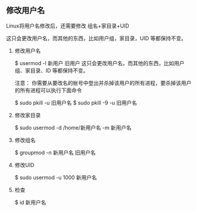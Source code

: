 
## 修改用户名

Linux将用户名修改后，还需要修改 组名+家目录+UID

这只会更改用户名，而其他的东西，比如用户组，家目录，UID 等都保持不变。

1. 修改用户名

    $ usermod -l 新用户  旧用户 
    这只会更改用户名，而其他的东西，比如用户组、家目录、ID 等都保持不变。

    注意： 你需要从要改名的帐号中登出并杀掉该用户的所有进程，要杀掉该用户的所有进程可以执行下面命令

    $ sudo pkill -u 旧用户名
    $ sudo pkill -9 -u 旧用户名

2. 修改家目录

    $ sudo usermod -d /home/新用户名 -m 新用户名

3. 修改组名

    $ groupmod -n 新用户名 旧用户名

4. 修改UID

    $ sudo usermod -u 1000 新用户名

5. 检查

    $ id 新用户名
